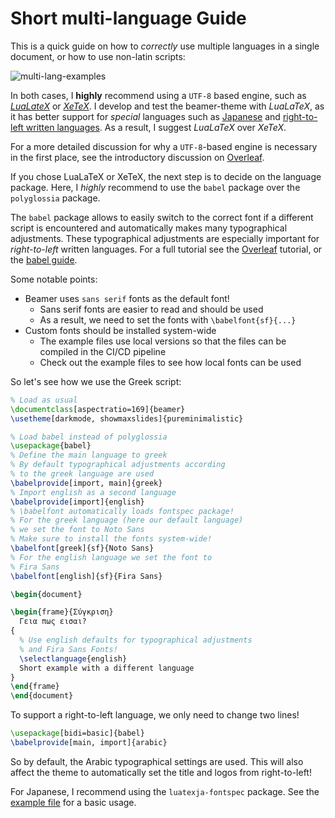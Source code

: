 # Short multi-language Guide
This is a quick guide on how to _correctly_ use multiple
languages in a single document, or how to use non-latin scripts:

![multi-lang-examples](https://raw.githubusercontent.com/wiki/kai-tub/latex-beamer-pure-minimalistic/multi_lang_examples/lang_comparison.png)

In both cases, I **highly** recommend using a `UTF-8` based
engine, such as [_LuaLateX_](http://www.luatex.org/) or [_XeTeX_](https://ctan.org/pkg/xetex). I develop and test the beamer-theme
with _LuaLaTeX_, as it has better support for
_special_ languages such as [Japanese](https://www.ctan.org/pkg/luatexja) and [right-to-left written
languages](https://en.wikibooks.org/wiki/LaTeX/Internationalization).
As a result, I suggest _LuaLaTeX_ over _XeTeX_.

For a more detailed discussion for why a `UTF-8`-based engine is necessary in the first place, see the introductory discussion
on [Overleaf](https://www.overleaf.com/learn/latex/Articles/Unicode,_UTF-8_and_multilingual_text:_An_introduction).

If you chose LuaLaTeX or XeTeX, the next step is to decide on the
language package. Here, I _highly_ recommend to use the
`babel` package over the `polyglossia` package.

The `babel` package allows to easily switch to the correct font
if a different script is encountered and automatically 
makes many typographical adjustments.
These typographical adjustments are especially important for
_right-to-left_ written languages.
For a full tutorial see the [Overleaf](https://de.overleaf.com/learn/latex/Multilingual_typesetting_on_Overleaf_using_babel_and_fontspec) tutorial, or the [babel guide](https://ctan.org/pkg/babel).


Some notable points:
- Beamer uses `sans serif` fonts as the default font!
  - Sans serif fonts are easier to read and should be used
  - As a result, we need to set the fonts with `\babelfont{sf}{...}`
- Custom fonts should be installed system-wide
  - The example files use local versions so that the files can be
  compiled in the CI/CD pipeline
  - Check out the example files to see how local fonts can be used

So let's see how we use the Greek script:

```latex
% Load as usual
\documentclass[aspectratio=169]{beamer}
\usetheme[darkmode, showmaxslides]{pureminimalistic}

% Load babel instead of polyglossia
\usepackage{babel}
% Define the main language to greek
% By default typographical adjustments according
% to the greek language are used
\babelprovide[import, main]{greek}
% Import english as a second language
\babelprovide[import]{english}
% \babelfont automatically loads fontspec package!
% For the greek language (here our default language)
% we set the font to Noto Sans 
% Make sure to install the fonts system-wide!
\babelfont[greek]{sf}{Noto Sans}
% For the english language we set the font to
% Fira Sans
\babelfont[english]{sf}{Fira Sans}

\begin{document}

\begin{frame}{Σύγκριση}
  Γεια πως εισαι?
{
  % Use english defaults for typographical adjustments
  % and Fira Sans Fonts!
  \selectlanguage{english}
  Short example with a different language
}
\end{frame}
\end{document}
```

To support a right-to-left language, we only need to
change two lines!
```latex
\usepackage[bidi=basic]{babel}
\babelprovide[main, import]{arabic}
```
So by default, the Arabic typographical settings are used.
This will also affect the theme to automatically set the
title and logos from right-to-left!

For Japanese, I recommend using the `luatexja-fontspec` package.
See the [example file](japan_example.lua.tex) for a basic usage.